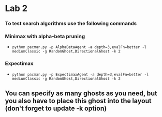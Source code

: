 # Lab 2

### To test search algorithms use the following commands

### Minimax with alpha-beta pruning
- ``python pacman.py -p AlphaBetaAgent -a depth=3,evalFn=better -l mediumClassic -g RandomGhost,DirectionalGhost -k 2``

### Expectimax
- ``python pacman.py -p ExpectimaxAgent -a depth=3,evalFn=better -l mediumClassic -g RandomGhost,DirectionalGhost -k 2``

## You can specify as many ghosts as you need, but you also have to place this ghost into the layout (don't forget to update -k option)